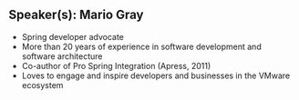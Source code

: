 ## Speaker(s): Mario Gray

- Spring developer advocate
- More than 20 years of experience in software development and software architecture
- Co-author of Pro Spring Integration (Apress, 2011)
- Loves to engage and inspire developers and businesses in the VMware ecosystem
